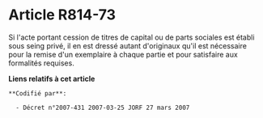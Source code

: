 # Article R814-73

Si l'acte portant cession de titres de capital ou de parts sociales est établi sous seing privé, il en est dressé autant
d'originaux qu'il est nécessaire pour la remise d'un exemplaire à chaque partie et pour satisfaire aux formalités requises.

**Liens relatifs à cet article**

	**Codifié par**:

	  - Décret n°2007-431 2007-03-25 JORF 27 mars 2007

